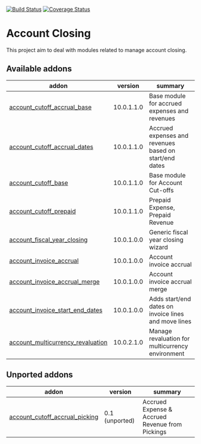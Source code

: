 [![Build Status](https://travis-ci.org/OCA/account-closing.svg?branch=10.0)](https://travis-ci.org/OCA/account-closing)
[![Coverage Status](https://img.shields.io/coveralls/OCA/account-closing.svg)](https://coveralls.io/r/OCA/account-closing?branch=10.0)

Account Closing
===============

This project aim to deal with modules related to manage account closing.

[//]: # (addons)

Available addons
----------------
addon | version | summary
--- | --- | ---
[account_cutoff_accrual_base](account_cutoff_accrual_base/) | 10.0.1.1.0 | Base module for accrued expenses and revenues
[account_cutoff_accrual_dates](account_cutoff_accrual_dates/) | 10.0.1.1.0 | Accrued expenses and revenues based on start/end dates
[account_cutoff_base](account_cutoff_base/) | 10.0.1.1.0 | Base module for Account Cut-offs
[account_cutoff_prepaid](account_cutoff_prepaid/) | 10.0.1.1.0 | Prepaid Expense, Prepaid Revenue
[account_fiscal_year_closing](account_fiscal_year_closing/) | 10.0.1.0.0 | Generic fiscal year closing wizard
[account_invoice_accrual](account_invoice_accrual/) | 10.0.1.0.0 | Account invoice accrual
[account_invoice_accrual_merge](account_invoice_accrual_merge/) | 10.0.1.0.0 | Account invoice accrual merge
[account_invoice_start_end_dates](account_invoice_start_end_dates/) | 10.0.1.0.0 | Adds start/end dates on invoice lines and move lines
[account_multicurrency_revaluation](account_multicurrency_revaluation/) | 10.0.2.1.0 | Manage revaluation for multicurrency environment


Unported addons
---------------
addon | version | summary
--- | --- | ---
[account_cutoff_accrual_picking](account_cutoff_accrual_picking/) | 0.1 (unported) | Accrued Expense & Accrued Revenue from Pickings

[//]: # (end addons)
